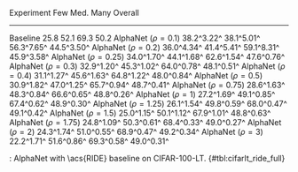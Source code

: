 Experiment                     Few        Med.        Many     Overall
-------------------     ----------  ----------  ----------  ----------
Baseline                      25.8        52.1        69.3        50.2
AlphaNet ($\rho=0.1$)   38.2^3.22^  38.1^5.01^  56.3^7.65^  44.5^3.50^
AlphaNet ($\rho=0.2$)   36.0^4.34^  41.4^5.41^  59.1^8.31^  45.9^3.58^
AlphaNet ($\rho=0.25$)  34.0^1.70^  44.1^1.68^  62.6^1.54^  47.6^0.76^
AlphaNet ($\rho=0.3$)   32.9^1.20^  45.3^1.02^  64.0^0.78^  48.1^0.51^
AlphaNet ($\rho=0.4$)   31.1^1.27^  45.6^1.63^  64.8^1.22^  48.0^0.84^
AlphaNet ($\rho=0.5$)   30.9^1.82^  47.0^1.25^  65.7^0.94^  48.7^0.41^
AlphaNet ($\rho=0.75$)  28.6^1.63^  48.3^0.84^  66.6^0.65^  48.8^0.26^
AlphaNet ($\rho=1$)     27.2^1.69^  49.1^0.85^  67.4^0.62^  48.9^0.30^
AlphaNet ($\rho=1.25$)  26.1^1.54^  49.8^0.59^  68.0^0.47^  49.1^0.42^
AlphaNet ($\rho=1.5$)   25.0^1.15^  50.1^1.12^  67.9^1.01^  48.8^0.63^
AlphaNet ($\rho=1.75$)  24.8^1.09^  50.3^0.61^  68.4^0.33^  49.0^0.27^
AlphaNet ($\rho=2$)     24.3^1.74^  51.0^0.55^  68.9^0.47^  49.2^0.34^
AlphaNet ($\rho=3$)     22.2^1.71^  51.6^0.86^  69.3^0.58^  49.0^0.31^

: AlphaNet with \acs{RIDE} baseline on CIFAR-100-LT. {#tbl:cifarlt_ride_full}
